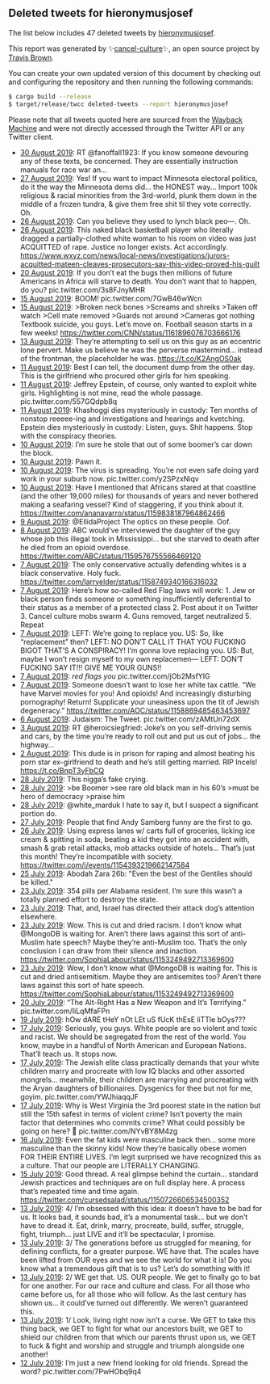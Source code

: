 ## Deleted tweets for hieronymusjosef

The list below includes 47 deleted tweets by
[hieronymusjosef](https://twitter.com/hieronymusjosef).



This report was generated by ✨[cancel-culture](https://github.com/travisbrown/cancel-culture)✨,
an open source project by [Travis Brown](https://twitter.com/travisbrown).

You can create your own updated version of this document by checking out and configuring the
repository and then running the following commands:

```bash
$ cargo build --release
$ target/release/twcc deleted-tweets --report hieronymusjosef
```

Please note that all tweets quoted here are sourced from the
[Wayback Machine](https://web.archive.org) and were not directly accessed through the Twitter API or
any Twitter client.

* [30 August 2019](https://web.archive.org/web/20190830031135/https://twitter.com/hieronymusjosef/status/1167273633007448065): RT @fanoffall1923: If you know someone devouring any of these texts, be concerned. They are essentially instruction manuals for race war an… <!--1167273633007448065-->
* [27 August 2019](https://web.archive.org/web/20190827214737/https://twitter.com/hieronymusjosef/status/1166467328399290370): Yes! If you want to impact Minnesota electoral politics, do it the way the Minnesota dems did... the HONEST way...  Import 100k religious &amp; racial minorities from the 3rd-world, plunk them down in the middle of a frozen tundra, &amp; give them free shit til they vote correctly.   Oh. <!--1166467328399290370-->
* [26 August 2019](https://web.archive.org/web/20190826212023/https://twitter.com/hieronymusjosef/status/1166053142611578882): Can you believe they used to lynch black peo—.  Oh. <!--1166053142611578882-->
* [26 August 2019](https://web.archive.org/web/20190826212023/https://twitter.com/hieronymusjosef/status/1166053142611578882): This naked black basketball player who literally dragged a partially-clothed white woman to his room on video was just ACQUITTED of rape.   Justice no longer exists. Act accordingly. https://www.wxyz.com/news/local-news/investigations/jurors-acquitted-mateen-cleaves-prosecutors-say-this-video-proved-his-guilt <!--1166049134018727936-->
* [20 August 2019](https://web.archive.org/web/20190820225901/https://twitter.com/hieronymusjosef/status/1163884854494334976): If you don’t eat the bugs then millions of future Americans in Africa will starve to death. You don’t want that to happen, do you? pic.twitter.com/3s8FJnyMHR <!--1163884854494334976-->
* [15 August 2019](https://web.archive.org/web/20190815204721/https://twitter.com/hieronymusjosef/status/1162100565666619397): BOOM! pic.twitter.com/7GwB46wWcn <!--1162100565666619397-->
* [15 August 2019](https://web.archive.org/web/20190815150340/https://twitter.com/hieronymusjosef/status/1161971213427781632): >Broken neck bones >Screams and shreiks >Taken off watch >Cell mate removed >Guards not around >Cameras got nothing  Textbook suicide, you guys. Let’s move on. Football season starts in a few weeks! https://twitter.com/CNN/status/1161896076703666176 <!--1161971213427781632-->
* [13 August 2019](https://web.archive.org/web/20190813120519/https://twitter.com/hieronymusjosef/status/1161247357675159554): They’re attempting to sell us on this guy as an eccentric lone pervert. Make us believe he was the perverse mastermind... instead of the frontman, the placeholder he was.   https://t.co/K2AngOS0ak <!--1161247357675159554-->
* [11 August 2019](https://web.archive.org/web/20190811175022/https://twitter.com/hieronymusjosef/status/1160533684203773952): Best I can tell, the document dump from the other day. This is the girlfriend who procured other girls for him speaking. <!--1160535815589699584-->
* [11 August 2019](https://web.archive.org/web/20190811175022/https://twitter.com/hieronymusjosef/status/1160533684203773952): Jeffrey Epstein, of course, only wanted to exploit white girls. Highlighting is not mine, read the whole passage. pic.twitter.com/557GQdpb8q <!--1160533684203773952-->
* [11 August 2019](https://web.archive.org/web/20190811065347/https://twitter.com/hieronymusjosef/status/1160383672094248961): Khashoggi dies mysteriously in custody: Ten months of nonstop reeeee-ing and investigations and hearings and kvetching.   Epstein dies mysteriously in custody: Listen, guys. Shit happens. Stop with the conspiracy theories. <!--1160383672094248961-->
* [10 August 2019](https://web.archive.org/web/20190811001444/https://twitter.com/hieronymusjosef/status/1160170546396565507): I’m sure he stole that out of some boomer’s car down the block. <!--1160247204327694337-->
* [10 August 2019](https://web.archive.org/web/20190811001444/https://twitter.com/hieronymusjosef/status/1160170546396565507): Pawn it. <!--1160172796590338048-->
* [10 August 2019](https://web.archive.org/web/20190811001444/https://twitter.com/hieronymusjosef/status/1160170546396565507): The virus is spreading. You’re not even safe doing yard work in your suburb now. pic.twitter.com/y2SPzxNiqv <!--1160170546396565507-->
* [10 August 2019](https://web.archive.org/web/20190810230111/https://twitter.com/hieronymusjosef/status/1160157936003497986): Have I mentioned that Africans stared at that coastline (and the other 19,000 miles) for thousands of years and never bothered making a seafaring vessel? Kind of staggering, if you think about it. https://twitter.com/ananavarro/status/1159838187964862466 <!--1160157936003497986-->
* [ 9 August 2019](https://web.archive.org/web/20190809114810/https://twitter.com/hieronymusjosef/status/1159793490265554945): @EllidaProject The optics on these people. Oof. <!--1159793490265554945-->
* [ 8 August 2019](https://web.archive.org/web/20190809141919/https://twitter.com/hieronymusjosef/status/1159609711165149185): ABC would’ve interviewed the daughter of the guy whose job this illegal took in Mississippi... but she starved to death after he died from an opioid overdose. https://twitter.com/ABC/status/1159576755566469120 <!--1159609711165149185-->
* [ 7 August 2019](https://web.archive.org/web/20190808004332/https://twitter.com/hieronymusjosef/status/1159251206897881091): The only conservative actually defending whites is a black conservative. Holy fuck. https://twitter.com/larryelder/status/1158749340166316032 <!--1159251206897881091-->
* [ 7 August 2019](https://web.archive.org/web/20190807163208/https://twitter.com/hieronymusjosef/status/1159139190979907585): Here’s how so-called Red Flag laws will work:  1. Jew or black person finds someone or something insufficiently deferential to their status as a member of a protected class  2. Post about it on Twitter  3. Cancel culture mobs swarm  4. Guns removed, target neutralized  5. Repeat <!--1159139190979907585-->
* [ 7 August 2019](https://web.archive.org/web/20190807144952/https://twitter.com/hieronymusjosef/status/1159075418298863617): LEFT: We’re going to replace you.   US: So, like “replacement” then?  LEFT: NO DON’T CALL IT THAT YOU FUCKING BIGOT THAT’S A CONSPIRACY! I’m gonna love replacing you.   US: But, maybe I won’t resign myself to my own replacemen—  LEFT: DON’T FUCKING SAY IT!!! GIVE ME YOUR GUNS!! <!--1159075418298863617-->
* [ 7 August 2019](https://web.archive.org/web/20190807152916/https://twitter.com/hieronymusjosef/status/1158905072786530309): *red flags you* pic.twitter.com/jOb2MsfYIG <!--1158905072786530309-->
* [ 7 August 2019](https://web.archive.org/web/20190807005109/https://twitter.com/hieronymusjosef/status/1158891123148021761): Someone doesn’t want to lose her white tax cattle.   “We have Marvel movies for you! And opioids! And increasingly disturbing pornography! Return! Supplicate your uneasiness upon the tit of Jewish degeneracy.” https://twitter.com/AOC/status/1158869485463453697 <!--1158891123148021761-->
* [ 6 August 2019](https://web.archive.org/web/20190807004250/https://twitter.com/hieronymusjosef/status/1158842608279572480): Judaism: The Tweet. pic.twitter.com/zAMtUn72dX <!--1158842608279572480-->
* [ 3 August 2019](https://web.archive.org/web/20190803225316/https://twitter.com/hieronymusjosef/status/1157786540984209409): RT @heroicsiegfried: Joke’s on you self-driving semis and cars, by the time you’re ready to roll out and put us out of jobs... the highway… <!--1157786540984209409-->
* [ 2 August 2019](https://web.archive.org/web/20190802204757/https://twitter.com/hieronymusjosef/status/1157392616151015425): This dude is in prison for raping and almost beating his porn star ex-girlfriend to death and he’s still getting married.   RIP Incels!  https://t.co/BnpT3yFbCQ <!--1157392616151015425-->
* [28 July 2019](https://web.archive.org/web/20190728214548/https://twitter.com/hieronymusjosef/status/1155595235268972544): This nigga’s fake crying. <!--1155595235268972544-->
* [28 July 2019](https://web.archive.org/web/20190728122957/https://twitter.com/hieronymusjosef/status/1155455351027884032): &gt;be Boomer &gt;see rare old black man in his 60’s &gt;must be hero of democracy &gt;praise him <!--1155455351027884032-->
* [28 July 2019](https://web.archive.org/web/20190728025703/https://twitter.com/hieronymusjosef/status/1155311175996989441): @white_marduk I hate to say it, but I suspect a significant portion do. <!--1155311175996989441-->
* [27 July 2019](https://web.archive.org/web/20190727174753/https://twitter.com/hieronymusjosef/status/1155172973676027904): People that find Andy Samberg funny are the first to go. <!--1155172973676027904-->
* [26 July 2019](https://web.archive.org/web/20190726183836/https://twitter.com/hieronymusjosef/status/1154725825692020737): Using express lanes w/ carts full of groceries, licking ice cream & spitting in soda, beating a kid they got into an accident with, smash & grab retail attacks, mob attacks outside of hotels...  That’s just this month! They’re incompatible with society. https://twitter.com/i/events/1154393219662147584 <!--1154725825692020737-->
* [25 July 2019](https://web.archive.org/web/20190725140200/https://twitter.com/hieronymusjosef/status/1154391352576270337): Abodah Zara 26b: "Even the best of the Gentiles should be killed." <!--1154391352576270337-->
* [23 July 2019](https://web.archive.org/web/20190723120152/https://twitter.com/hieronymusjosef/status/1153636344268242944): 354 pills per Alabama resident. I’m sure this wasn’t a totally planned effort to destroy the state. <!--1153636344268242944-->
* [23 July 2019](https://web.archive.org/web/20190723032724/https://twitter.com/hieronymusjosef/status/1153506874496618496): That, and, Israel has directed their attack dog’s attention elsewhere. <!--1153506874496618496-->
* [23 July 2019](https://web.archive.org/web/20190723003036/https://twitter.com/hieronymusjosef/status/1153462344204374016): Wow. This is cut and dried racism. I don’t know what  @MongoDB  is waiting for. Aren’t there laws against this sort of anti-Muslim hate speech? Maybe they’re anti-Muslim too. That’s the only conclusion I can draw from their silence and inaction. https://twitter.com/SophiaLabour/status/1153249492713369600 <!--1153462344204374016-->
* [23 July 2019](https://web.archive.org/web/20190723002848/https://twitter.com/hieronymusjosef/status/1153461895434788866): Wow, I don’t know what  @MongoDB  is waiting for. This is cut and dried antisemitism. Maybe they are antisemites too? Aren’t there laws against this sort of hate speech. https://twitter.com/SophiaLabour/status/1153249492713369600 <!--1153461895434788866-->
* [20 July 2019](https://web.archive.org/web/20190720231538/https://twitter.com/hieronymusjosef/status/1152419461049270273): “The Alt-Right Has a New Weapon and It’s Terrifying.” pic.twitter.com/IiLqMfaFPn <!--1152419461049270273-->
* [19 July 2019](https://web.archive.org/web/20190719020452/https://twitter.com/hieronymusjosef/status/1152036552848969730): hOw dARE tHeY nOt LEt uS fUcK thEsE liTTle bOys??? <!--1152036552848969730-->
* [17 July 2019](https://web.archive.org/web/20190718001822/https://twitter.com/hieronymusjosef/status/1151600513080877058): Seriously, you guys. White people are so violent and toxic and racist. We should be segregated from the rest of the world. You know, maybe in a handful of North American and European Nations.   That’ll teach us. It stops now. <!--1151600513080877058-->
* [17 July 2019](https://web.archive.org/web/20190720134254/https://twitter.com/hieronymusjosef/status/1151559975518527488): The Jewish elite class practically demands that your white children marry and procreate with low IQ blacks and other assorted mongrels... meanwhile, their children are marrying and procreating with the Aryan daughters of billionaires.   Dysgenics for thee but not for me, goyim. pic.twitter.com/YWJhiaqqJF <!--1151559975518527488-->
* [17 July 2019](https://web.archive.org/web/20190717172334/https://twitter.com/hieronymusjosef/status/1151500122586591232): Why is West Virginia the 3rd poorest state in the nation but still the 15th safest in terms of violent crime?  Isn’t poverty the main factor that determines who commits crime? What could possibly be going on here? 🤔 pic.twitter.com/NYvBY8M4zg <!--1151500122586591232-->
* [16 July 2019](https://web.archive.org/web/20190716112028/https://twitter.com/hieronymusjosef/status/1151089210583113728): Even the fat kids were masculine back then... some more masculine than the skinny kids! Now they’re basically obese women FOR THEIR ENTIRE LIVES.   I’m legit surprised we have recognized this as a culture. That our people are LITERALLY CHANGING. <!--1151089210583113728-->
* [15 July 2019](https://web.archive.org/web/20190715112855/https://twitter.com/hieronymusjosef/status/1150728175145672704): Good thread. A real glimpse behind the curtain... standard Jewish practices and techniques are on full display here. A process that’s repeated time and time again. https://twitter.com/cursedsalad/status/1150726606534500352 <!--1150728175145672704-->
* [13 July 2019](https://web.archive.org/web/20190714120137/https://twitter.com/hieronymusjosef/status/1149995407763787776): 4/ I’m obsessed with this idea: it doesn’t have to be bad for us. It looks bad, it sounds bad, it’s a monumental task... but we don’t have to dread it. Eat, drink, marry, procreate, build, suffer, struggle, fight, triumph... just LIVE and it’ll be spectacular, I promise. <!--1149995411622563840-->
* [13 July 2019](https://web.archive.org/web/20190714120137/https://twitter.com/hieronymusjosef/status/1149995407763787776): 3/ The generations before us struggled for meaning, for defining conflicts, for a greater purpose. WE have that. The scales have been lifted from OUR eyes and we see the world for what it is! Do you know what a tremendous gift that is to us?   Let’s do something with it! <!--1149995410179706881-->
* [13 July 2019](https://web.archive.org/web/20190714120137/https://twitter.com/hieronymusjosef/status/1149995407763787776): 2/ WE get that. US. OUR people. We get to finally go to bat for one another. For our race and culture and class. For all those who came before us, for all those who will follow. As the last century has shown us... it could’ve turned out differently. We weren’t guaranteed this. <!--1149995409110159360-->
* [13 July 2019](https://web.archive.org/web/20190714120137/https://twitter.com/hieronymusjosef/status/1149995407763787776): 1/ Look, living right now isn’t a curse. We GET to take this thing back, we GET to fight for what our ancestors built, we GET to shield our children from that which our parents thrust upon us, we GET to fuck & fight and worship and struggle and triumph  alongside one another! <!--1149995407763787776-->
* [12 July 2019](https://web.archive.org/web/20190712181746/https://twitter.com/hieronymusjosef/status/1149687876050984962): I’m just a new friend looking for old friends. Spread the word? pic.twitter.com/7PwHObq9q4 <!--1149687876050984962-->
